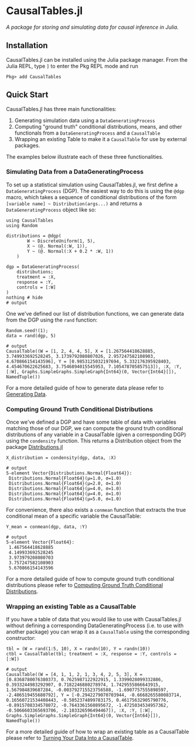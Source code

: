 # CausalTables.jl

*A package for storing and simulating data for causal inference in Julia.*

## Installation
CausalTables.jl can be installed using the Julia package manager.
From the Julia REPL, type `]` to enter the Pkg REPL mode and run

```
Pkg> add CausalTables
```

## Quick Start

CausalTables.jl has three main functionalities:

1. Generating simulation data using a `DataGeneratingProcess`
2. Computing "ground truth" conditional distributions, means, and other functionals from a `DataGeneratingProcess` and a `CausalTable`
3. Wrapping an existing Table to make it a `CausalTable` for use by external packages.

The examples below illustrate each of these three functionalities.

### Simulating Data from a DataGeneratingProcess

To set up a statistical simulation using CausalTables.jl, we first define a `DataGeneratingProcess` (DGP). The easiest way to do this is using the `@dgp` macro, which takes a sequence of conditional distributions of the form `[variable name] ~ Distribution(args...)` and returns a `DataGeneratingProcess` object like so:

```jldoctest quicktest
using CausalTables
using Random

distributions = @dgp(
        W ~ DiscreteUniform(1, 5),
        X ~ (@. Normal(:W, 1)),
        Y ~ (@. Normal(:X + 0.2 * :W, 1))
    )

dgp = DataGeneratingProcess(
    distributions;
    treatment = :X,
    response = :Y,
    controls = [:W]
)
nothing # hide
# output
```

One we've defined our list of distribution functions, we can generate data from the DGP using the `rand` function:

```jldoctest quicktest
Random.seed!(1);
data = rand(dgp, 5)

# output
CausalTable((W = [1, 2, 4, 4, 5], X = [1.267564418628885, 3.749933692528245, 3.1739792080807026, 2.957247582108903, 4.670866154143596], Y = [0.9853125032197694, 5.332176395928403, 4.454670622625683, 3.7546894015545953, 7.105478705857513]), :X, :Y, [:W], Graphs.SimpleGraphs.SimpleGraph{Int64}(0, Vector{Int64}[]), NamedTuple())
```

For a more detailed guide of how to generate data please refer to [Generating Data](man/generating-data.md).

### Computing Ground Truth Conditional Distributions

Once we've defined a DGP and have some table of data with variables matching those of our DGP, we can compute the ground truth conditional distributions of any variable in a CausalTable (given a corresponding DGP) using the `condensity` function. This returns a Distribution object from the package [Distributions.jl](https://juliastats.org/Distributions.jl/stable/)

```jldoctest quicktest
X_distribution = condensity(dgp, data, :X)

# output
5-element Vector{Distributions.Normal{Float64}}:
 Distributions.Normal{Float64}(μ=1.0, σ=1.0)
 Distributions.Normal{Float64}(μ=2.0, σ=1.0)
 Distributions.Normal{Float64}(μ=4.0, σ=1.0)
 Distributions.Normal{Float64}(μ=4.0, σ=1.0)
 Distributions.Normal{Float64}(μ=5.0, σ=1.0)
```

For convenience, there also exists a `conmean` function that extracts the true conditional mean of a specific variable the CausalTable:

```jldoctest quicktest
Y_mean = conmean(dgp, data, :Y)

# output
5-element Vector{Float64}:
 1.467564418628885
 4.149933692528245
 3.973979208080703
 3.757247582108903
 5.670866154143596
```

For a more detailed guide of how to compute ground truth conditional distributions please refer to [Computing Ground Truth Conditional Distributions](man/ground-truth.md).

### Wrapping an existing Table as a CausalTable

If you have a table of data that you would like to use with CausalTables.jl without defining a corresponding DataGeneratingProcess (i.e. to use with another package) you can wrap it as a `CausalTable` using the corresponding constructor:

```jldoctest quicktest
tbl = (W = rand(1:5, 10), X = randn(10), Y = randn(10))
ctbl = CausalTable(tbl; treatment = :X, response = :Y, controls = [:W])

# output
CausalTable((W = [4, 1, 1, 2, 1, 3, 4, 2, 5, 3], X = [0.8368780076380373, 0.7625987122922915, 1.3399028099332886, 0.3933244983292907, 0.7182246880278974, 1.7429555866643915, 1.567984839687284, -0.003792715523756588, -1.6907757555898597, -2.406519455680792], Y = [-0.2942279070703944, -0.6668265580083714, 0.16560721534408443, -0.5052374899783175, 0.46175632905790776, -0.8915708334578072, -0.7643361560895672, -1.4725034534957362, -0.5066603365693706, -2.103326596494467]), :X, :Y, [:W], Graphs.SimpleGraphs.SimpleGraph{Int64}(0, Vector{Int64}[]), NamedTuple())
```

For a more detailed guide of how to wrap an existing table as a CausalTable please refer to [Turning Your Data Into a CausalTable](man/formatting.md).





